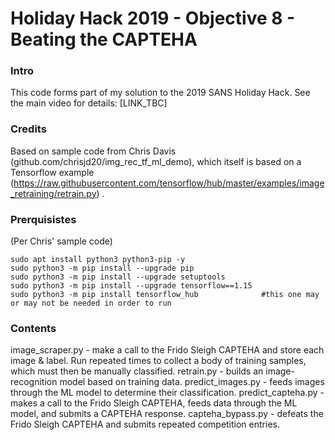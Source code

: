 # Holiday Hack 2019 - Objective 8 - Beating the CAPTEHA

### Intro
This code forms part of my solution to the 2019 SANS Holiday Hack. See the main video for details: [LINK_TBC]

### Credits
Based on sample code from Chris Davis (github.com/chrisjd20/img_rec_tf_ml_demo), which itself is based on a Tensorflow example (https://raw.githubusercontent.com/tensorflow/hub/master/examples/image_retraining/retrain.py) .

### Prerquisistes
(Per Chris' sample code)
```
sudo apt install python3 python3-pip -y
sudo python3 -m pip install --upgrade pip
sudo python3 -m pip install --upgrade setuptools
sudo python3 -m pip install --upgrade tensorflow==1.15
sudo python3 -m pip install tensorflow_hub              #this one may or may not be needed in order to run
```

### Contents
image_scraper.py - make a call to the Frido Sleigh CAPTEHA and store each image & label. Run repeated times to collect a body of training samples, which must then be manually classified.
retrain.py - builds an image-recognition model based on training data.
predict_images.py - feeds images through the ML model to determine their classification.
predict_capteha.py - makes a call to the Frido Sleigh CAPTEHA, feeds data through the ML model, and submits a CAPTEHA response.
capteha_bypass.py - defeats the Frido Sleigh CAPTEHA and submits repeated competition entries.
